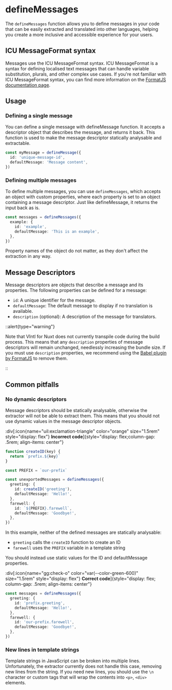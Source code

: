 # defineMessages

The `defineMessages` function allows you to define messages in your code that can be easily extracted and translated into other languages, helping you create a more inclusive and accessible experience for your users.

## ICU MessageFormat syntax

Messages use the ICU MessageFormat syntax. ICU MessageFormat is a syntax for defining localised text messages that can handle variable substitution, plurals, and other complex use cases. If you're not familiar with ICU MessageFormat syntax, you can find more information on the [FormatJS documentation page][icu_syntax].

[icu_syntax]: https://formatjs.io/docs/core-concepts/icu-syntax

## Usage

### Defining a single message

You can define a single message with defineMessage function. It accepts a descriptor object that describes the message, and returns it back. This function is used to make the message descriptor statically analysable and extractable.

```ts
const myMessage = defineMessage({
  id: 'unique-message-id',
  defaultMessage: 'Message content',
})
```

### Defining multiple messages

To define multiple messages, you can use `defineMessages`, which accepts an object with custom properties, where each property is set to an object containing a message descriptor. Just like defineMessage, it returns the input back as is.

```ts
const messages = defineMessages({
  example: {
    id: 'example',
    defaultMessage: 'This is an example',
  },
})
```

Property names of the object do not matter, as they don't affect the extraction in any way.

## Message Descriptors

Message descriptors are objects that describe a message and its properties. The following properties can be defined for a message:

- `id`: A unique identifier for the message.
- `defaultMessage`: The default message to display if no translation is available.
- `description` (optional): A description of the message for translators.

::alert{type="warning"}

Note that VIntl for Nuxt does not currently transpile code during the build process. This means that any `description` properties of message descriptors will remain unchanged, needlessly increasing the bundle size. If you must use `description` properties, we recommend using the [Babel plugin by FormatJS][babel_plugin] to remove them.

[babel_plugin]: https://formatjs.io/docs/tooling/babel-plugin

::

## Common pitfalls

### No dynamic descriptors

Message descriptors should be statically analysable, otherwise the extractor will not be able to extract them. This means that you should not use dynamic values in the message descriptor objects.

:div[:icon{name="uil:exclamation-triangle" color="orange" size="1.5rem" style="display: flex"} **Incorrect code**]{style="display: flex;column-gap: .5rem; align-items: center"}

```ts
function createID(key) {
  return `prefix.${key}`
}

const PREFIX = `our-prefix`

const unexportedMessages = defineMessages({
  greeting: {
    id: createID('greeting'),
    defaultMessage: 'Hello!',
  },
  farewell: {
    id: `${PREFIX}.farewell`,
    defaultMessage: 'Goodbye!',
  },
})
```

In this example, neither of the defined messages are statically analysable:

- `greeting` calls the `createID` function to create an ID
- `farewell` uses the `PREFIX` variable in a template string

You should instead use static values for the ID and defaultMessage properties.

:div[:icon{name="gg:check-o" color="var(--color-green-600)" size="1.5rem" style="display: flex"} **Correct code**]{style="display: flex; column-gap: .5rem; align-items: center"}

```ts
const messages = defineMessages({
  greeting: {
    id: 'prefix.greeting',
    defaultMessage: 'Hello!',
  },
  farewell: {
    id: 'our-prefix.farewell',
    defaultMessage: 'Goodbye!',
  },
})
```

### New lines in template strings

Template strings in JavaScript can be broken into multiple lines. Unfortunately, the extractor currently does not handle this case, removing new lines from the string. If you need new lines, you should use the `\n` character or custom tags that will wrap the contents into `<p>`, `<div>` elements.
